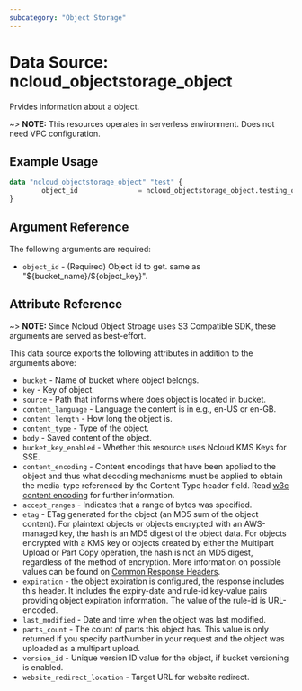 ```yaml
---
subcategory: "Object Storage"
---
```


# Data Source: ncloud_objectstorage_object

Prvides information about a object.

~> **NOTE:** This resources operates in serverless environment. Does not need VPC configuration.

## Example Usage

```terraform
data "ncloud_objectstorage_object" "test" {
		object_id				= ncloud_objectstorage_object.testing_object.id
}
```

## Argument Reference

The following arguments are required:

* `object_id` - (Required) Object id to get. same as "\${bucket_name}/${object_key}".

## Attribute Reference

~> **NOTE:** Since Ncloud Object Stroage uses S3 Compatible SDK, these arguments are served as best-effort.

This data source exports the following attributes in addition to the arguments above:

* `bucket` - Name of bucket where object belongs.
* `key` - Key of object.
* `source` - Path that informs where does object is located in bucket.
* `content_language` - Language the content is in e.g., en-US or en-GB.
* `content_length` - How long the object is.
* `content_type` - Type of the object.
* `body` - Saved content of the object.
* `bucket_key_enabled` - Whether this resource uses Ncloud KMS Keys for SSE.
* `content_encoding` - Content encodings that have been applied to the object and thus what decoding mechanisms must be applied to obtain the media-type referenced by the Content-Type header field. Read [w3c content encoding](https://www.w3.org/Protocols/rfc2616/rfc2616-sec14.html#sec14.11) for further information.
* `accept_ranges` - Indicates that a range of bytes was specified.
* `etag` - ETag generated for the object (an MD5 sum of the object content). For plaintext objects or objects encrypted with an AWS-managed key, the hash is an MD5 digest of the object data. For objects encrypted with a KMS key or objects created by either the Multipart Upload or Part Copy operation, the hash is not an MD5 digest, regardless of the method of encryption. More information on possible values can be found on [Common Response Headers](https://docs.aws.amazon.com/AmazonS3/latest/API/RESTCommonResponseHeaders.html). 
* `expiration` - the object expiration is configured, the response includes this header. It includes the expiry-date and rule-id key-value pairs providing object expiration information. The value of the rule-id is URL-encoded. 
* `last_modified` - Date and time when the object was last modified.
* `parts_count` -  The count of parts this object has. This value is only returned if you specify partNumber in your request and the object was uploaded as a multipart upload.
* `version_id` - Unique version ID value for the object, if bucket versioning is enabled.
* `website_redirect_location` - Target URL for website redirect.